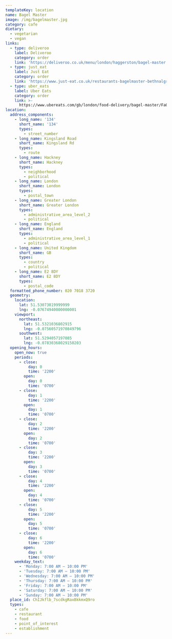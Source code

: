 ```yaml
---
templateKey: location
name: Bagel Master
image: /img/bagelmaster.jpg
category: cafe
dietary:
  - vegetarian
  - vegan
links:
  - type: deliveroo
    label: Deliveroo
    category: order
    link: 'https://deliveroo.co.uk/menu/london/haggerston/bagel-master'
  - type: just_eat
    label: Just Eat
    category: order
    link: 'https://www.just-eat.co.uk/restaurants-bagelmaster-bethnalgreen/menu'
  - type: uber_eats
    label: Uber Eats
    category: order
    link: >-
      https://www.ubereats.com/gb/london/food-delivery/bagel-master/FaQLrK3XTLu6b-4LWql4Sw
location:
  address_components:
    - long_name: '134'
      short_name: '134'
      types:
        - street_number
    - long_name: Kingsland Road
      short_name: Kingsland Rd
      types:
        - route
    - long_name: Hackney
      short_name: Hackney
      types:
        - neighborhood
        - political
    - long_name: London
      short_name: London
      types:
        - postal_town
    - long_name: Greater London
      short_name: Greater London
      types:
        - administrative_area_level_2
        - political
    - long_name: England
      short_name: England
      types:
        - administrative_area_level_1
        - political
    - long_name: United Kingdom
      short_name: GB
      types:
        - country
        - political
    - long_name: E2 8DY
      short_name: E2 8DY
      types:
        - postal_code
  formatted_phone_number: 020 7018 3720
  geometry:
    location:
      lat: 51.53073819999999
      lng: -0.07674940000000001
    viewport:
      northeast:
        lat: 51.5321036802915
        lng: -0.07560571970849796
      southwest:
        lat: 51.5294057197085
        lng: -0.07830368029150203
  opening_hours:
    open_now: true
    periods:
      - close:
          day: 0
          time: '2200'
        open:
          day: 0
          time: '0700'
      - close:
          day: 1
          time: '2200'
        open:
          day: 1
          time: '0700'
      - close:
          day: 2
          time: '2200'
        open:
          day: 2
          time: '0700'
      - close:
          day: 3
          time: '2200'
        open:
          day: 3
          time: '0700'
      - close:
          day: 4
          time: '2200'
        open:
          day: 4
          time: '0700'
      - close:
          day: 5
          time: '2200'
        open:
          day: 5
          time: '0700'
      - close:
          day: 6
          time: '2200'
        open:
          day: 6
          time: '0700'
    weekday_text:
      - 'Monday: 7:00 AM – 10:00 PM'
      - 'Tuesday: 7:00 AM – 10:00 PM'
      - 'Wednesday: 7:00 AM – 10:00 PM'
      - 'Thursday: 7:00 AM – 10:00 PM'
      - 'Friday: 7:00 AM – 10:00 PM'
      - 'Saturday: 7:00 AM – 10:00 PM'
      - 'Sunday: 7:00 AM – 10:00 PM'
  place_id: ChIJkflb_7scdkgRaxBkkmxQ9ro
  types:
    - cafe
    - restaurant
    - food
    - point_of_interest
    - establishment
---
```

